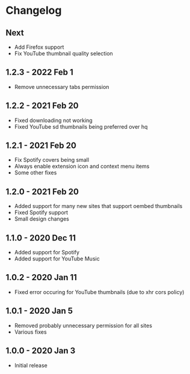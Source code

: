 # Changelog

## Next
- Add Firefox support
- Fix YouTube thumbnail quality selection

## 1.2.3 - 2022 Feb 1
- Remove unnecessary tabs permission

## 1.2.2 - 2021 Feb 20
- Fixed downloading not working
- Fixed YouTube sd thumbnails being preferred over hq

## 1.2.1 - 2021 Feb 20
- Fix Spotify covers being small
- Always enable extension icon and context menu items
- Some other fixes

## 1.2.0 - 2021 Feb 20
- Added support for many new sites that support oembed thumbnails
- Fixed Spotify support
- Small design changes

## 1.1.0 - 2020 Dec 11
- Added support for Spotify
- Added support for YouTube Music

## 1.0.2 - 2020 Jan 11
- Fixed error occuring for YouTube thumbnails (due to xhr cors policy)

## 1.0.1 - 2020 Jan 5
- Removed probably unnecessary permission for all sites
- Various fixes

## 1.0.0 - 2020 Jan 3
- Initial release
